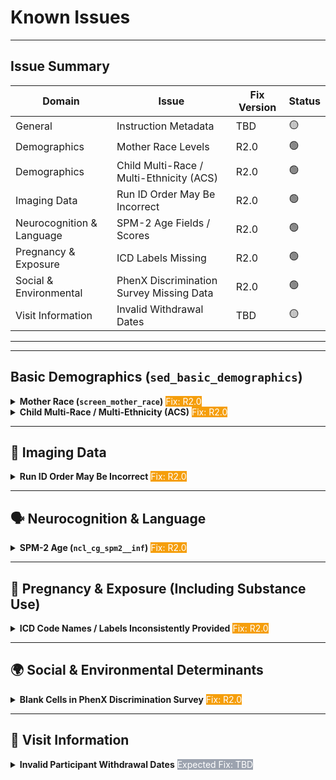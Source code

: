 # Known Issues



---

## Issue Summary

<table class="table-no-vertical-lines" style="width: 100%; border-collapse: collapse; table-layout: fixed;">
<thead>
<tr>
<th>Domain</th>
<th>Issue</th>
<th>Fix Version</th>
<th>Status</th>
</tr>
</thead>
<tbody>
<tr>
<td>General</td>
<td>Instruction Metadata</td>
<td>TBD</td>
<td>🟡</td>
</tr>
<tr>
<td>Demographics</td>
<td>Mother Race Levels</td>
<td>R2.0</td>
<td>🟢</td>
</tr>
<tr>
<td>Demographics</td>
<td>Child Multi-Race / Multi-Ethnicity (ACS)</td>
<td>R2.0</td>
<td>🟢</td>
</tr>
<tr>
<td>Imaging Data</td>
<td>Run ID Order May Be Incorrect</td>
<td>R2.0</td>
<td>🟢</td>
</tr>
<tr>
<td>Neurocognition &amp; Language</td>
<td>SPM-2 Age Fields / Scores</td>
<td>R2.0</td>
<td>🟢</td>
</tr>
<tr>
<td>Pregnancy &amp; Exposure</td>
<td>ICD Labels Missing</td>
<td>R2.0</td>
<td>🟢</td>
</tr>
<tr>
<td>Social &amp; Environmental</td>
<td>PhenX Discrimination Survey Missing Data</td>
<td>R2.0</td>
<td>🟢</td>
</tr>
<tr>
<td>Visit Information</td>
<td>Invalid Withdrawal Dates</td>
<td>TBD</td>
<td>🟡</td>
</tr>
</tbody>
</table>

---



---

## Basic Demographics (`sed_basic_demographics`)

<details>
<summary><span style="color:#f97316;"><i class="fas fa-bug"></i></span> <b>Mother Race (<code>screen_mother_race</code>)</b> <span class="badge" style="background-color:#f59e0b; color:white;">Fix: R2.0</span></summary>

Erroneous inclusion of two levels for Hawaiian race (`2` = *Hawaiian*; `7` = *Native Hawaiian or Other Pacific Islander*).  
The `2 = Hawaiian` code was not a valid response option and can be ignored; no participants selected it.

</details>

<details>
<summary><span style="color:#f97316;"><i class="fas fa-bug"></i></span> <b>Child Multi-Race / Multi-Ethnicity (ACS)</b> <span class="badge" style="background-color:#f59e0b; color:white;">Fix: R2.0</span></summary>

**(#1)** Variables have the same data and levels. *Child Multi-Race* will be removed to resolve duplication.  
**(#2)** Variables are populated at V01 (before birth). V01 data will be removed in R2.0.

</details>

---

## 🧠 Imaging Data

<details>
<summary><span style="color:#be7215;"><i class="fas fa-bug"></i></span> <b>Run ID Order May Be Incorrect</b> <span class="badge" style="background-color:#f59e0b; color:white;">Fix: R2.0</span></summary>

For HBCD BIDS data with multiple runs, the `run-<label>` field may not reflect chronological acquisition order.  
This affects both **raw and processed** imaging/biosignal data as well as **derived tabulated** data.  

Despite this, data remain internally consistent — e.g., run IDs match between raw and processed datasets.

</details>

---

## 🗣️ Neurocognition & Language

<details>
<summary><span style="color:#f97316;"><i class="fas fa-bug"></i></span> <b>SPM-2 Age (<code>ncl_cg_spm2__inf</code>)</b> <span class="badge" style="background-color:#f59e0b; color:white;">Fix: R2.0</span></summary>

**(#1)** Age fields not currently included — refer to corresponding age variables in related datasets for the same time point.  
**(#2)** *T-scores* are now provided (see [1.1 Resolved Known Issues](../../changelog/releasenotes/#r1.1ngl)), but **STATUS SCORE** remains missing for all but one subscale. This will be added in R2.0.

</details>

---

## 🤰 Pregnancy & Exposure (Including Substance Use)

<details>
<summary><span style="color:#f97316;"><i class="fas fa-bug"></i></span> <b>ICD Code Names / Labels Inconsistently Provided</b> <span class="badge" style="background-color:#f59e0b; color:white;">Fix: R2.0</span></summary>

In cases where ICD codes are provided, corresponding names/labels are sometimes missing.  
Users can use external packages to merge ICD labels if needed:
- [Stata](https://www.stata.com/features/overview/icd/)
- [SAS](https://hcup-us.ahrq.gov/toolssoftware/ccsr/dxccsr.jsp)
- [R](https://www.rdocumentation.org/packages/icd/versions/3.3)

</details>

---

## 🌍 Social & Environmental Determinants

<details>
<summary><span style="color:#f97316;"><i class="fas fa-bug"></i></span> <b>Blank Cells in PhenX Discrimination Survey</b> <span class="badge" style="background-color:#f59e0b; color:white;">Fix: R2.0</span></summary>

For the PhenX+ Discrimination survey, the multi-select question  
(`sed_bm_phx__discr.006`: *"What do you think is the main reason for these experiences? If more than one main reason, check all that apply."*)  
is blank for some participants. This will be corrected in R2.0.

</details>

---

## 📅 Visit Information

<details>
<summary><span style="color:#f97316;"><i class="fas fa-bug"></i></span> <b>Invalid Participant Withdrawal Dates</b> <span class="badge" style="background-color:#9ca3af; color:white;">Expected Fix: TBD</span></summary>

Participants who did **not** withdraw from the study (value = “no” for `par_visit_data_participant_withdrawal`) have a sentinel value of `12/26/1999` in `par_visit_data_participant_withdrawal_date`.  
This indicates *no withdrawal* and can be safely ignored.  

Participants who withdrew (value = “yes”) have valid withdrawal dates and are unaffected.

</details>
